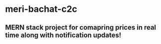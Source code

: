 # meri-bachat-c2c
## MERN stack project for comapring prices in real time along with notification updates!
